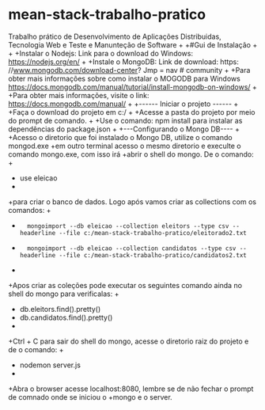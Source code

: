 # mean-stack-trabalho-pratico
  Trabalho prático de Desenvolvimento de Aplicações Distribuidas, Tecnologia Web e Teste e Manunteção de Software
 +
 +#Gui de Instalação
 +
 +
 +Instalar o Nodejs: Link para o download do Windows: https://nodejs.org/en/
 +
 +Instale o MongoDB: Link de download: https: //www.mongodb.com/download-center? Jmp = nav # community
 +
 +Para obter mais informações sobre como instalar o MOGODB para Windows https://docs.mongodb.com/manual/tutorial/install-mongodb-on-windows/
 +
 +Para obter mais informações, visite o link: https://docs.mongodb.com/manual/
 +
 +------ Iniciar o projeto ------
 +
 +Faça o download do projeto em c:/
 +
 +Acesse a pasta do projeto por meio do prompt de comando.
 +
 +Use o comando: npm install para instalar as dependências do package.json
 +
 +---Configurando o Mongo DB----
 +
 +Acesso o diretorio que foi instalado o Mongo DB, utilize o comando mongod.exe
 +em outro terminal acesso o mesmo diretorio e execulte o comando mongo.exe, com isso irá
 +abrir o shell do mongo. De o comando: 
 +       
 +	use eleicao
 +
 +para criar o banco de dados. Logo após vamos criar as collections com os comandos:
 +      
 +       mongoimport --db eleicao --collection eleitors --type csv --headerline --file c:/mean-stack-trabalho-pratico/eleitorado2.txt
 +       mongoimport --db eleicao --collection candidatos --type csv --headerline --file c:/mean-stack-trabalho-pratico/candidatos2.txt
 +
 +Apos criar as coleções pode executar os seguintes comando ainda no shell do mongo para verificalas:
 +
 +	db.eleitors.find().pretty()
 +	db.candidatos.find().pretty()
 +
 +Ctrl + C para sair do shell do mongo, acesse o diretorio raiz do projeto e de o comando:
 +	
 +	nodemon server.js
 +
 +Abra o browser acesse localhost:8080, lembre se de não fechar o prompt de comnado onde se iniciou o
 +mongo e o server.
